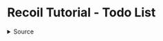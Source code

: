 # Recoil Tutorial - Todo List

<details>
<summary>Source</summary> 
  
  [Recoil Official Documentation](https://recoiljs.org/docs/basic-tutorial/intro/)
